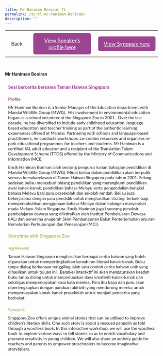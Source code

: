 ```yaml
---
title: Mr Haniman Boniran TL
permalink: /sc-tl-mr-haniman-boniran/
description: ""
---
```

<style>
  .video-container {
  position: relative;
  width: 100%;
  overflow: hidden;
  padding-top: 56.25%; 
}
.responsive-iframe {
  position: absolute;
  top: 0;
  left: 0;
  bottom: 0;
  right: 0;
  width: 100%;
  height: 100%;
  border: none;
}
.btntop {
    position: fixed;
    float: right;
    bottom: 20px;
    right: 80px;
    z-index: 99;
    boder: none;
    background-color: #3bb9ff;
    cursor: pointer;
    padding: 15px;
    boder-radius: 4px;
    color: #fff;
    font-weight: 600;
}
    .btn1,.btn2{
      font-size: 18px;
    font-family: Lato,sans-serif;
    background-color: #9b4490;
    padding: 13px 13px;
    border-radius: 6px;
    text-align: center;
    display: block;
    margin-left: 8px;
  }
  @media only screen and (max-width: 600px){ 
  .btn1,.btn2{
   margin-left: -6px;
    padding: 1px 8px;
  }
  }
   .btn1:hover {
background-color: lightgrey;!important;
}
 .btn2:hover {
background-color: lightgrey;!important;
}
.content a {
margin-bottom:0rem;
text-decoration:none;
}
  img {
height:auto;
max-width:100%;
}
</style>


<table>
  <tbody><tr>   
        <td style="border: none;
  text-align: left;padding: 20px;">
<a href="/tamil-session">Back</a>
</td>
    <td style="border: none;
  text-align: left;padding: 8px;width: 43%;"> <a href="#C1" class="btn1" style="color:#fff;">View Speaker's profile here</a> </td>
    <td style="border: none;
  text-align: left;padding: 8px;width: 43%;">
      <a href="#C2" class="btn2" style="color:#fff;">  View Synopsis here</a>
    </td>
    </tr>
</tbody></table><br>

 <p> <strong>Mr Haniman Boniran</strong><br></p>
  <h4 style="padding-top:12px;margin:10px;color:#9b4490;">Sesi bercerita bersama Taman Haiwan Singapura</h4>
	
 <h4 id="C1" style="padding-top:12px;margin:10px;color:#9b4490;font-family:Lato,sans-serif;">Profile</h4>

<p style="margin:10px;font-family: Lato,sans-serif;">
Mr Haniman Boniran is a Senior Manager of the Education department with Mandai Wildlife Group (MWG). &nbsp;His involvement in environmental education began as a school volunteer at the Singapore Zoo in 2001. &nbsp;Over the last decade, he has diversified to include early childhood education, language-based education and teacher training as part of the authentic learning experiences offered at Mandai. Partnering with schools and language-based practitioners, he conducts workshops, co-creates resources and organises in-park educational programmes for teachers and students. Mr Haniman is a certified IAL adult educator and a recipient of the Translation Talent Development Scheme (TTDS) offered by the Ministry of Communications and Information (MCI).</p>
<p style="margin:10px;font-family: Lato,sans-serif;">
Encik Haniman Boniran ialah seorang pengurus kanan bahagian pendidikan di Mandai Wildlife Group (MWG). Minat beliau dalam pendidikan alam berputik semasa bersukarelawan di Taman Haiwan Singapura pada tahun 2001. Selang sedekad beliau menceburi bidang pendidikan yang merangkumi pendidikan awal kanak-kanak, pendidikan bahasa Melayu serta pengendalian bengkel bahasa Melayu bagi guru prasekolah dan sekolah rendah. Beliau juga bekerjasama dengan para pendidik untuk menghasilkan strategi terbaik bagi memperkukuhkan penggunaan bahasa Melayu dalam kalangan masyarakat muda Melayu /Islam Singapura. Encik Haniman juga i seorang penaksir pembelajaran dewasa yang diiktirafkan oleh Institut Pembelajaran Dewasa (IAL) dan penerima anugerah Skim Pembangunan Bakat Penterjemahan anjuran Kemeterian Perhubungan dan Penerangan (MCI).
</p>

<h4 style="padding-top:12px;margin:10px;color:#a3c864;">Storytime with Singapore Zoo</h4>

<h4 id="C2" style="padding-top:12px;margin:10px;color:#a3c864;font-family:Lato,sans-serif;">சுருக்கவுரை</h4> 
<p style="margin:10px;font-family: Lato,sans-serif;">
Taman Haiwan Singapura menghasilkan berbagai cerita haiwan yang boleh digunakan untuk mempertingkatkan kemahiran literasi kanak-kanak. Buku tanpa dialog berkenaan tenggiling ialah satu contoh cerita haiwan unik yang dihasilkan untuk tujuan ini.&nbsp;
Bengkel interaktif ini akan menggunakan kaedah buku tanpa dialog untuk memperluaskan daya kreativiti kanak-kanak dan sekaligus memperkayakan kosa kata mereka. Para ibu bapa dan guru akan diperlengkapkan dengan panduan akitiviti yang mendorong mereka untuk memperkasakan kanak-kanak prasekolah untuk menjadi pencerita yang berbakat
</p>
	
<h4 id="C2" style="padding-top:12px;margin:10px;color:#a3c864;font-family:Lato,sans-serif;">Synopsis</h4> 
<p style="margin:10px;font-family: Lato,sans-serif;">
Singapore Zoo offers unique animal stories that can be utilised to improve children’s literacy skills. One such story is about a rescued pangolin as told through a wordless book. In this interactive workshop, we will use the wordless book to explore various ways to tell stories so as to enrich vocabulary and promote creativity in young children. We will also share an activity guide for teachers and parents to empower preschoolers to become imaginative storytellers.</p>